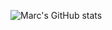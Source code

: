 ![Marc's GitHub stats](https://github-readme-stats.vercel.app/api?username=marcstae&show_icons=true&theme=dark)

<!---
the-citizenfour/the-citizenfour is a ✨ special ✨ repository because its `README.md` (this file) appears on your GitHub profile.
You can click the Preview link to take a look at your changes.
--->
